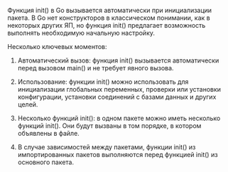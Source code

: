  
Функция init() в Go вызывается автоматически при инициализации пакета. В Go нет конструкторов в классическом понимании, как в некоторых других ЯП, но функция init() предлагает возможность выполнять необходимую начальную настройку. 

Несколько ключевых моментов:

1. Автоматический вызов: функция init() вызывается автоматически перед вызовом main() и не требует явного вызова.

2. Использование: функции init() можно использовать для инициализации глобальных переменных, проверки или установки конфигурации, установки соединений с базами данных и других целей.

3. Несколько функций init(): в одном пакете можно иметь несколько функций init(). Они будут вызваны в том порядке, в котором объявлены в файле.

4. В случае зависимостей между пакетами, функции init() из импортированных пакетов выполняются перед функцией init() из основного пакета.
